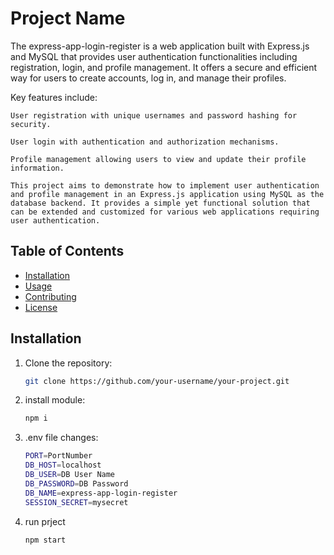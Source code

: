 # Project Name

The express-app-login-register is a web application built with Express.js and MySQL that provides user authentication functionalities including registration, login, and profile management. It offers a secure and efficient way for users to create accounts, log in, and manage their profiles.

Key features include:

    User registration with unique usernames and password hashing for security.

    User login with authentication and authorization mechanisms.

    Profile management allowing users to view and update their profile information.

    This project aims to demonstrate how to implement user authentication and profile management in an Express.js application using MySQL as the database backend. It provides a simple yet functional solution that can be extended and customized for various web applications requiring user authentication.

## Table of Contents

- [Installation](#installation)
- [Usage](#usage)
- [Contributing](#contributing)
- [License](#license)

## Installation

1. Clone the repository:

   ```bash
   git clone https://github.com/your-username/your-project.git

2. install module:
    ```bash
    npm i

3. .env file changes:
    ```bash
    PORT=PortNumber
    DB_HOST=localhost
    DB_USER=DB User Name
    DB_PASSWORD=DB Password
    DB_NAME=express-app-login-register
    SESSION_SECRET=mysecret

4. run prject
    ```bash
    npm start
